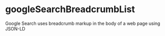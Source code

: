 # googleSearchBreadcrumbList
Google Search uses breadcrumb markup in the body of a web page using JSON-LD
